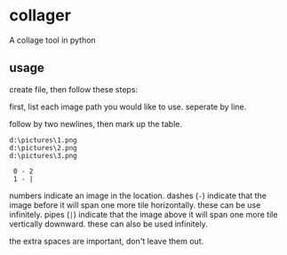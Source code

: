
# collager

A collage tool in python

## usage

create file, then follow these steps:

first, list each image path you would like to use. seperate by line.

follow by two newlines, then mark up the table. 

```
d:\pictures\1.png
d:\pictures\2.png
d:\pictures\3.png

 0 - 2
 1 - |
```

numbers indicate an image in the location. dashes (`-`) indicate that the image before it will span one more tile horizontally. these can be use infinitely. pipes (`|`) indicate that the image above it will span one more tile vertically downward. these can also be used infinitely.

the extra spaces are important, don't leave them out.
